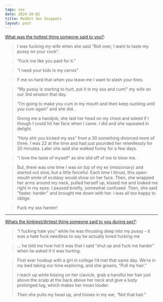 ```yaml
---
tags: sex
date: 2024-10-02
title: Reddit Sex Snippets
layout: post
---
```


[What was the hottest thing someone said to you?](https://www.reddit.com/r/AskReddit/comments/tvvges/what_was_the_hottest_thing_someone_said_to_you/):

> I was fucking my wife when she said "Roll over, I want to taste my pussy on your cock".

> “Fuck me like you paid for it.”

> "I need your kids in my cervix"

> F me so hard that when you leave me I want to slash your tires.

> “My pussy is starting to hurt, put it in my ass and cum!” my wife on our 3rd session that day.
>
> “I’m going to make you cum in my mouth and then keep sucking until you cum again” and she did…
>
> Giving me a handjob, she laid her head on my chest and asked if I though I could hit her face when I came. I did and she squealed in delight.
>
> “Holy shit you kicked my ass” from a 30 something divorced mom of three. I was 22 at the time and had just pounded her relentlessly for 20 minutes. Later she said she walked funny for a few days.

> "i love the taste of myself" as she slid off of me to blow me.

> But, there was one time I was on top of my ex (missionary) and started out slow, but a little forceful. Each time I thrust, this open-mouth smile of ecstasy would show on her face. Then, she wrapped her arms around my neck, pulled herself up, kissed me and looked me right in my eyes. I paused briefly, somewhat confused. Then, she said "faster. harder." and brought me down with her. I was all too happy to oblige.

> Fuck my ass harder!

---

[Whats the kinkiest/dirtiest thing someone said to you during sex?](https://www.reddit.com/r/AskRedditAfterDark/comments/1dh3hpc/whats_the_kinkiestdirtiest_thing_someone_said_to/):

> “I fucking hate you” while he was thrusting deep into my pussy - it was a hate fuck needless to say he actually loved fucking me

> ... he told me how hot it was that I said “shut up and fuck me harder” when he asked if it was hurting.

> First ever hookup with a girl in college I’d met that same day. We’re in my bed taking our time exploring, and she groans, “Pull my hair.”
> 
> I reach up while kissing on her clavicle, grab a handful her hair just above the scalp at the back above her neck and give a lusty prolonged tug, which makes her moan louder.
> 
> Then she pulls my head up, and hisses in my ear, “Not that hair.”